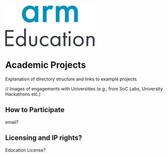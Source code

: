 ![arm_education_logo](/images/arm-education.png)


# Academic Projects

Explanation of directory structure and links to example projects. 

// Images of engagements with Universities (e.g., from SoC Labs, University Hackathons etc.)

## How to Participate

email?

## Licensing and IP rights?

Education License?